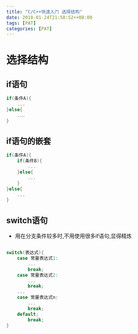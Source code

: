 ```yaml
---
title: "C/C++快速入门 选择结构"
date: 2018-01-24T21:58:52++08:00  
tags: [PAT]  
categories: [PAT]  
---
```


# 选择结构

## if语句
```c++
if(条件A){
    ...
}else{
    ...
}
```

## if语句的嵌套

```c++
if(条件A){
    if(条件B){
        ...
    }else{
        ...
    }
}else{
    ...
}
```

## switch语句
-  用在分支条件较多时,不用使用很多if语句,显得精炼
```c++

switch(表达式){
    case 常量表达式1:
        ...
        break;
    case 常量表达式2:
        ...
        break;
    ...
    case 常量表达式n:
        ...
        break;
    default;
        break;
}
```